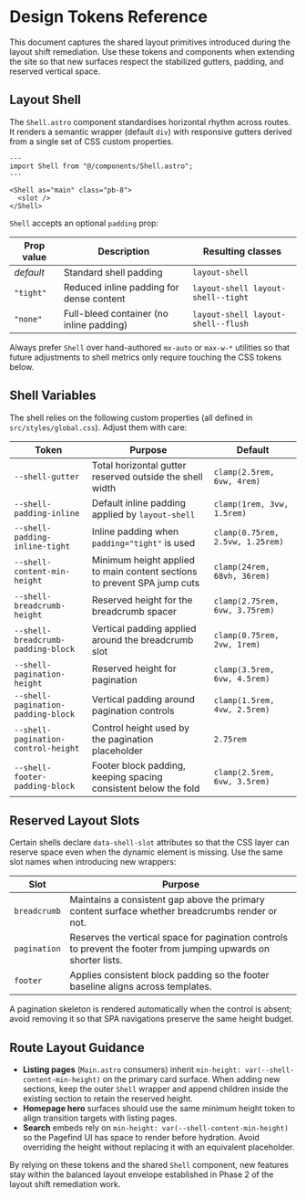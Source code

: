 # Design Tokens Reference

This document captures the shared layout primitives introduced during the layout shift remediation. Use these tokens and
components when extending the site so that new surfaces respect the stabilized gutters, padding, and reserved vertical
space.

## Layout Shell

The `Shell.astro` component standardises horizontal rhythm across routes. It renders a semantic wrapper (default `div`)
with responsive gutters derived from a single set of CSS custom properties.

```astro
---
import Shell from "@/components/Shell.astro";
---

<Shell as="main" class="pb-8">
  <slot />
</Shell>
```

`Shell` accepts an optional `padding` prop:

| Prop value | Description | Resulting classes |
| ---------- | ----------- | ----------------- |
| _default_  | Standard shell padding | `layout-shell` |
| `"tight"`  | Reduced inline padding for dense content | `layout-shell layout-shell--tight` |
| `"none"`   | Full-bleed container (no inline padding) | `layout-shell layout-shell--flush` |

Always prefer `Shell` over hand-authored `mx-auto` or `max-w-*` utilities so that future adjustments to shell metrics only
require touching the CSS tokens below.

## Shell Variables

The shell relies on the following custom properties (all defined in `src/styles/global.css`). Adjust them with care:

| Token | Purpose | Default |
| ----- | ------- | ------- |
| `--shell-gutter` | Total horizontal gutter reserved outside the shell width | `clamp(2.5rem, 6vw, 4rem)` |
| `--shell-padding-inline` | Default inline padding applied by `layout-shell` | `clamp(1rem, 3vw, 1.5rem)` |
| `--shell-padding-inline-tight` | Inline padding when `padding="tight"` is used | `clamp(0.75rem, 2.5vw, 1.25rem)` |
| `--shell-content-min-height` | Minimum height applied to main content sections to prevent SPA jump cuts | `clamp(24rem, 68vh, 36rem)` |
| `--shell-breadcrumb-height` | Reserved height for the breadcrumb spacer | `clamp(2.75rem, 6vw, 3.75rem)` |
| `--shell-breadcrumb-padding-block` | Vertical padding applied around the breadcrumb slot | `clamp(0.75rem, 2vw, 1rem)` |
| `--shell-pagination-height` | Reserved height for pagination | `clamp(3.5rem, 6vw, 4.5rem)` |
| `--shell-pagination-padding-block` | Vertical padding around pagination controls | `clamp(1.5rem, 4vw, 2.5rem)` |
| `--shell-pagination-control-height` | Control height used by the pagination placeholder | `2.75rem` |
| `--shell-footer-padding-block` | Footer block padding, keeping spacing consistent below the fold | `clamp(2.5rem, 6vw, 3.5rem)` |

## Reserved Layout Slots

Certain shells declare `data-shell-slot` attributes so that the CSS layer can reserve space even when the dynamic element is
missing. Use the same slot names when introducing new wrappers:

| Slot | Purpose |
| ---- | ------- |
| `breadcrumb` | Maintains a consistent gap above the primary content surface whether breadcrumbs render or not. |
| `pagination` | Reserves the vertical space for pagination controls to prevent the footer from jumping upwards on shorter lists. |
| `footer` | Applies consistent block padding so the footer baseline aligns across templates. |

A pagination skeleton is rendered automatically when the control is absent; avoid removing it so that SPA navigations preserve the
same height budget.

## Route Layout Guidance

- **Listing pages** (`Main.astro` consumers) inherit `min-height: var(--shell-content-min-height)` on the primary card surface.
  When adding new sections, keep the outer `Shell` wrapper and append children inside the existing section to retain the reserved
  height.
- **Homepage hero** surfaces should use the same minimum height token to align transition targets with listing pages.
- **Search** embeds rely on `min-height: var(--shell-content-min-height)` so the Pagefind UI has space to render before hydration.
  Avoid overriding the height without replacing it with an equivalent placeholder.

By relying on these tokens and the shared `Shell` component, new features stay within the balanced layout envelope established in
Phase 2 of the layout shift remediation work.
